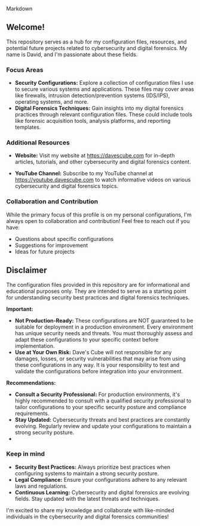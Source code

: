 Markdown
## Welcome!

This repository serves as a hub for my configuration files, resources, and potential future projects related to cybersecurity and digital forensics. My name is David, and I'm passionate about these fields.

### Focus Areas

* **Security Configurations:** Explore a collection of configuration files I use to secure various systems and applications. These files may cover areas like firewalls, intrusion detection/prevention systems (IDS/IPS), operating systems, and more.
* **Digital Forensics Techniques:** Gain insights into my digital forensics practices through relevant configuration files. These could include tools like forensic acquisition tools, analysis platforms, and reporting templates.

### Additional Resources

* **Website:** Visit my website at https://davescube.com for in-depth articles, tutorials, and other cybersecurity and digital forensics content.
  
* **YouTube Channel:** Subscribe to my YouTube channel at https://youtube.davescube.com to watch informative videos on various cybersecurity and digital forensics topics. 

### Collaboration and Contribution

While the primary focus of this profile is on my personal configurations, I'm always open to collaboration and contribution! Feel free to reach out if you have:

* Questions about specific configurations
* Suggestions for improvement
* Ideas for future projects

## Disclaimer

The configuration files provided in this repository are for informational and educational purposes only. They are intended to serve as a starting point for understanding security best practices and digital forensics techniques. 

**Important:**

* **Not Production-Ready:** These configurations are NOT guaranteed to be suitable for deployment in a production environment. Every environment has unique security needs and threats. You must thoroughly assess and adapt these configurations to your specific context before implementation.
* **Use at Your Own Risk:**  Dave's Cube will not responsible for any damages, losses, or security vulnerabilities that may arise from using these configurations in any way. It is your responsibility to test and validate the configurations before integration into your environment.

**Recommendations:**

* **Consult a Security Professional:** For production environments, it's highly recommended to consult with a qualified security professional to tailor configurations to your specific security posture and compliance requirements.
* **Stay Updated:** Cybersecurity threats and best practices are constantly evolving. Regularly review and update your configurations to maintain a strong security posture.
* 
### Keep in mind

* **Security Best Practices:** Always prioritize best practices when configuring systems to maintain a strong security posture.
* **Legal Compliance:** Ensure your configurations adhere to any relevant laws and regulations.
* **Continuous Learning:** Cybersecurity and digital forensics are evolving fields. Stay updated with the latest threats and techniques.

I'm excited to share my knowledge and collaborate with like-minded individuals in the cybersecurity and digital forensics communities!
